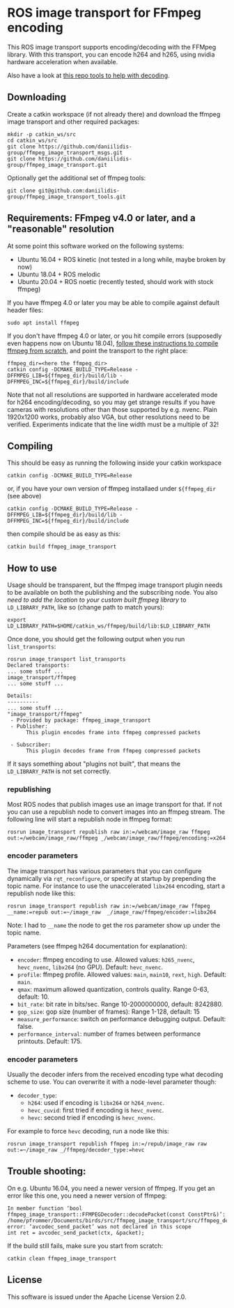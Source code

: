 # ROS image transport for FFmpeg encoding

This ROS image transport supports encoding/decoding with the FFMpeg
library. With this transport, you can encode h264 and h265, using
nvidia hardware acceleration when available.

Also have a look at [this repo tools to help with decoding](https://github.com/daniilidis-group/ffmpeg_image_transport_tools).

## Downloading

Create a catkin workspace (if not already there) and download the
ffmpeg image transport and other required packages:

    mkdir -p catkin_ws/src
    cd catkin_ws/src
    git clone https://github.com/daniilidis-group/ffmpeg_image_transport_msgs.git
    git clone https://github.com/daniilidis-group/ffmpeg_image_transport.git

Optionally get the additional set of ffmpeg tools:

    git clone git@github.com:daniilidis-group/ffmpeg_image_transport_tools.git


## Requirements: FFmpeg v4.0 or later, and a "reasonable" resolution

At some point this software worked on the following systems:

- Ubuntu 16.04 + ROS kinetic (not tested in a long while, maybe broken
  by now)
- Ubuntu 18.04 + ROS melodic
- Ubuntu 20.04 + ROS noetic (recently tested, should work with stock ffmpeg)

If you have ffmpeg 4.0 or later you may be able to compile against default header files:

	sudo apt install ffmpeg

If you don't have ffmpeg 4.0 or later, or you hit compile errors
(supposedly even happens now on Ubuntu 18.04), 
[follow these instructions to compile ffmpeg from scratch](docs/compile_ffmpeg.md), and point the
transport to the right place: 

    ffmpeg_dir=<here the ffmpeg_dir>
    catkin config -DCMAKE_BUILD_TYPE=Release -DFFMPEG_LIB=${ffmpeg_dir}/build/lib -DFFMPEG_INC=${ffmpeg_dir}/build/include

Note that not all resolutions are supported in hardware accelerated
mode for h264 encoding/decoding, so you may get strange results if you
have cameras with resolutions other than those supported by
e.g. nvenc. Plain 1920x1200 works, probably also VGA, but other
resolutions need to be verified. Experiments indicate that the line
width must be a multiple of 32!

## Compiling

This should be easy as running the following inside your catkin workspace

    catkin config -DCMAKE_BUILD_TYPE=Release

or, if you have your own version of ffmpeg installaed under ``${ffmpeg_dir`` (see above)

    catkin config -DCMAKE_BUILD_TYPE=Release -DFFMPEG_LIB=${ffmpeg_dir}/build/lib -DFFMPEG_INC=${ffmpeg_dir}/build/include

then compile should be as easy as this:

    catkin build ffmpeg_image_transport

## How to use

Usage should be transparent, but the ffmpeg image transport plugin
needs to be available on both the publishing and the subscribing
node. You also *need to add the location to your custom built ffmpeg
library* to ``LD_LIBRARY_PATH``, like so (change path to match yours):
```
export LD_LIBRARY_PATH=$HOME/catkin_ws/ffmpeg/build/lib:$LD_LIBRARY_PATH
```
Once done, you should get the following output when you run
``list_transports``:
```
rosrun image_transport list_transports 
Declared transports:
... some stuff ...
image_transport/ffmpeg
... some stuff ...

Details:
----------
... some stuff ...
"image_transport/ffmpeg"
 - Provided by package: ffmpeg_image_transport
 - Publisher: 
      This plugin encodes frame into ffmpeg compressed packets
    
 - Subscriber: 
      This plugin decodes frame from ffmpeg compressed packets
```

If it says something about "plugins not built", that means the
``LD_LIBRARY_PATH`` is not set correctly.

### republishing
Most ROS nodes that publish images use an image transport for that. If
not you can use a republish node to convert images into an ffmpeg
stream. The following line will start a republish node in ffmpeg format:

```
rosrun image_transport republish raw in:=/webcam/image_raw ffmpeg out:=/webcam/image_raw/ffmpeg _/webcam/image_raw/ffmpeg/encoding:=x264
```

### encoder parameters

The image transport has various parameters that you can configure
dynamically via ``rqt_reconfigure``, or specify at startup by
prepending the topic name. For instance to use the unaccelerated
``libx264`` encoding, start a republish node like this:
```
rosrun image_transport republish raw in:=/webcam/image_raw ffmpeg __name:=repub out:=~/image_raw  _/image_raw/ffmpeg/encoder:=libx264
```
Note: I had to ``__name`` the node to get the ros parameter show up under the topic name.

Parameters (see ffmpeg h264 documentation for explanation):

- ``encoder``: ffmpeg encoding to use. Allowed values: ``h265_nvenc``,
  ``hevc_nvenc``, ``libx264`` (no GPU). Default: ``hevc_nvenc``.
- ``profile``: ffmpeg profile. Allowed values: ``main``, ``main10``,
  ``rext``, ``high``. Default: ``main``.
- ``qmax``: maximum allowed quantization, controls quality. Range 0-63, default: 10.
- ``bit_rate``: bit rate in bits/sec. Range 10-2000000000, default: 8242880.
- ``gop_size``: gop size (number of frames): Range 1-128, default: 15
- ``measure_performance``: switch on performance debugging output. Default: false.
- ``performance_interval``: number of frames between performance printouts. Default: 175.

### encoder parameters

Usually the decoder infers from the received encoding type what decoding scheme to use.
You can overwrite it with a node-level parameter though:

- ``decoder_type``:
  - ``h264``: used if encoding is ``libx264`` or ``h264_nvenc``.
  - ``hevc_cuvid``: first tried if encoding is ``hevc_nvenc``.
  - ``hevc``: second tried if encoding is ``hevc_nvenc``.

For example to force ``hevc`` decoding, run a node like this:
```
rosrun image_transport republish ffmpeg in:=/repub/image_raw raw out:=~/image_raw _/ffmpeg/decoder_type:=hevc
```

## Trouble shooting:


On e.g. Ubuntu 16.04, you need a newer version of ffmpeg. If you get an error like this one,
you need a newer version of ffmpeg:

    In member function ‘bool ffmpeg_image_transport::FFMPEGDecoder::decodePacket(const ConstPtr&)’:
    /home/pfrommer/Documents/birds/src/ffmpeg_image_transport/src/ffmpeg_decoder.cpp:104:47:
    error: ‘avcodec_send_packet’ was not declared in this scope
    int ret = avcodec_send_packet(ctx, &packet);

If the build still fails, make sure you start from scratch:

    catkin clean ffmpeg_image_transport

## License

This software is issued under the Apache License Version 2.0.
